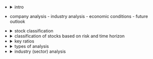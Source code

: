 -   <details>
    <summary>intro</summary>

    </details>

-   company analysis - industry analysis - economic conditions - future outlook
-   <details>
    <summary>stock classification</summary>

    -   small cap
    -   large cap
    -   mid cap
    </details>  

-   <details>
    <summary>classification of stocks based on risk and time horizon</summary>
    
    -   blue chip
    -   income
    -   value
    -   growth
    -   cyclical
    -   defensive
    -   penny
    </details>          
-   <details>
    <summary>key ratios</summary>

    -   <details>
        <summary>profitability</summary>

        -   operating profit margin
        -   net profit margin
        -   return on assets
        -   return on equity
        </details>
    -   <details>
        <summary>liquidity</summary>

        -   current ratio
        -   quick ratio
        -   days sales outstanding
        </details>
    -   <details>
        <summary>activity</summary>

        -   investment turnover ratio
        -   average payables period
        -   fixed asset turnover
        </details>
    -   <details>
        <summary>leverage(debt)</summary>

        -   debt service ratio
        -   debt equity ratio
        -   interest coverage ratio
        </details>            
    </details>
-   <details>
    <summary>types of analysis</summary>

    -   top down
    -   bottom up
    </details>
-   <details>
    <summary>industry (sector) analysis</summary>

    -   classification of industries by business cycle
        -   growth, cyclical, defensive
    -   parameters for analysis
        -   fundamnentals of sector
        -   growth of sector
        -   nature of competition
        -   profitability
        -   nature of product
        -   govt policies
        -   R & D
    </details>            
